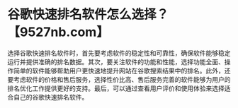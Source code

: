 # 谷歌快速排名软件怎么选择？【9527nb.com】

选择谷歌快速排名软件时，首先要考虑软件的稳定性和可靠性，确保软件能够稳定运行并提供准确的排名数据。其次，要关注软件的功能和性能，选择功能全面、操作简单的软件能够帮助用户更快速地提升网站在谷歌搜索结果中的排名。此外，还要考虑软件的价格和售后服务，选择性价比高、售后服务完善的软件能够为用户的排名优化工作提供更好的支持。最后，可以通过查看用户评价和使用体验来选择适合自己的谷歌快速排名软件。